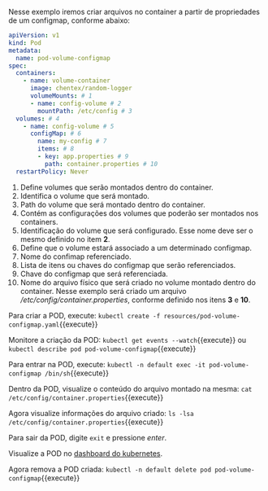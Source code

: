 Nesse exemplo iremos criar arquivos no container a partir de propriedades de um configmap, conforme abaixo:

```yaml
apiVersion: v1
kind: Pod
metadata:
  name: pod-volume-configmap
spec:
  containers:
    - name: volume-container
      image: chentex/random-logger
      volumeMounts: # 1
      - name: config-volume # 2
        mountPath: /etc/config # 3
  volumes: # 4
    - name: config-volume # 5
      configMap: # 6
        name: my-config # 7
        items: # 8
        - key: app.properties # 9
          path: container.properties # 10
  restartPolicy: Never
```

1. Define volumes que serão montados dentro do container.
2. Identifica o volume que será montado.
3. Path do volume que será montado dentro do container.
4. Contém as configurações dos volumes que poderão ser montados nos containers.
5. Identificação do volume que será configurado. Esse nome deve ser o mesmo definido no item **2**.
6. Define que o volume estará associado a um determinado configmap.
7. Nome do confimap referenciado.
8. Lista de itens ou chaves do configmap que serão referenciados.
9. Chave do configmap que será referenciada.
10. Nome do arquivo físico que será criado no volume montado dentro do container. Nesse exemplo será criado um arquivo */etc/config/container.properties*, conforme definido nos itens **3** e **10**.

Para criar a POD, execute: `kubectl create -f resources/pod-volume-configmap.yaml`{{execute}}

Monitore a criação da POD:
`kubectl get events --watch`{{execute}} ou `kubectl describe pod pod-volume-configmap`{{execute}}

Para entrar na POD, execute: `kubectl -n default exec -it pod-volume-configmap /bin/sh`{{execute}}

Dentro da POD, visualize o conteúdo do arquivo montado na mesma: `cat /etc/config/container.properties`{{execute}}

Agora visualize informações do arquivo criado: `ls -lsa /etc/config/container.properties`{{execute}}

Para sair da POD, digite `exit` e pressione *enter*.

Visualize a POD no [dashboard do kubernetes](https://[[HOST_SUBDOMAIN]]-30000-[[KATACODA_HOST]].environments.katacoda.com/).

Agora remova a POD criada: `kubectl -n default delete pod pod-volume-configmap`{{execute}}
